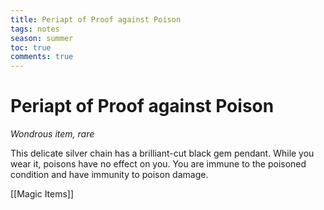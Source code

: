 ---title: Periapt of Proof against Poisontags: notesseason: summertoc: truecomments: true---
# Periapt of Proof against Poison

*Wondrous item, rare*

This delicate silver chain has a brilliant-cut black gem pendant. While you wear it, poisons have no effect on you. You are immune to the poisoned condition and have immunity to poison damage.


[[Magic Items]]
